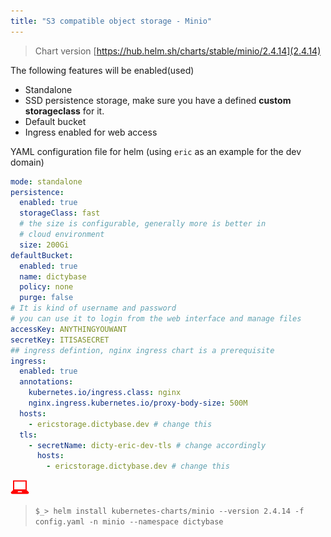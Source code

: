 ```yaml
---
title: "S3 compatible object storage - Minio"
---
```


> Chart version [https://hub.helm.sh/charts/stable/minio/2.4.14](2.4.14)

The following features will be enabled(used)

- Standalone
- SSD persistence storage, make sure you have a defined **custom storageclass** for it.
- Default bucket
- Ingress enabled for web access

YAML configuration file for helm (using `eric` as an example for the dev domain)

```yaml
mode: standalone
persistence:
  enabled: true
  storageClass: fast
  # the size is configurable, generally more is better in
  # cloud environment
  size: 200Gi
defaultBucket:
  enabled: true
  name: dictybase
  policy: none
  purge: false
# It is kind of username and password
# you can use it to login from the web interface and manage files
accessKey: ANYTHINGYOUWANT
secretKey: ITISASECRET
## ingress defintion, nginx ingress chart is a prerequisite
ingress:
  enabled: true
  annotations:
    kubernetes.io/ingress.class: nginx
    nginx.ingress.kubernetes.io/proxy-body-size: 500M
  hosts:
    - ericstorage.dictybase.dev # change this
  tls:
    - secretName: dicty-eric-dev-tls # change accordingly
      hosts:
        - ericstorage.dictybase.dev # change this
```

![](./userinput.png)

> `$_> helm install kubernetes-charts/minio --version 2.4.14 -f config.yaml -n minio --namespace dictybase`
